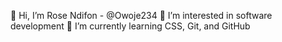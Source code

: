 👋 Hi, I’m Rose Ndifon - @Owoje234
👀 I’m interested in software development
🌱 I’m currently learning CSS, Git, and GitHub
